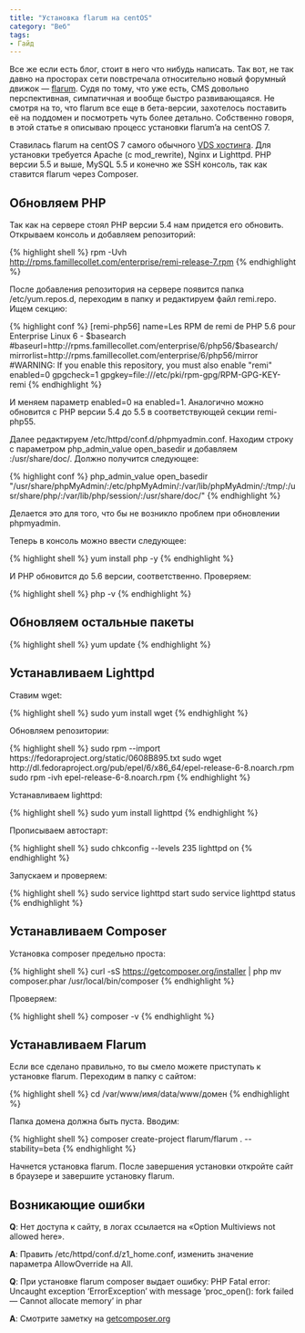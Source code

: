 ```yaml
---
title: "Установка flarum на centOS"
category: "Веб"
tags:
- Гайд
---
```


Все же если есть блог, стоит в него что нибудь написать. Так вот, не так давно на просторах сети повстречала относительно новый форумный движок — [flarum][1]. Судя по тому, что уже есть, CMS довольно перспективная, симпатичная и вообще быстро развивающаяся. Не смотря на то, что flarum все еще в бета-версии, захотелось поставить её на поддомен и посмотреть чуть более детально. Собственно говоря, в этой статье я описываю процесс установки flarum’a на centOS 7.

<!-- more -->

Ставилась flarum на centOS 7 самого обычного [VDS хостинга][2]. Для установки требуется Apache (с mod_rewrite), Nginx и Lighttpd. PHP версии 5.5 и выше, MySQL 5.5 и конечно же SSH консоль, так как ставится flarum через Сomposer.

## Обновляем PHP

Так как на сервере стоял PHP версии 5.4 нам придется его обновить. Открываем консоль и добавляем репозиторий:

{% highlight shell %}
rpm -Uvh http://rpms.famillecollet.com/enterprise/remi-release-7.rpm
{% endhighlight %}

После добавления репозитория на сервере появится папка /etc/yum.repos.d, переходим в папку и редактируем файл remi.repo. Ищем секцию:

<div main color>
{% highlight conf %}
[remi-php56]
name=Les RPM de remi de PHP 5.6 pour Enterprise Linux 6 - $basearch&nbsp
#baseurl=http://rpms.famillecollet.com/enterprise/6/php56/$basearch/
mirrorlist=http://rpms.famillecollet.com/enterprise/6/php56/mirror
#WARNING: If you enable this repository, you must also enable "remi" 
enabled=0 
gpgcheck=1 
gpgkey=file:///etc/pki/rpm-gpg/RPM-GPG-KEY-remi
{% endhighlight %}
</div>

И меняем параметр enabled=0 на enabled=1. Аналогично можно обновится с PHP версии 5.4 до 5.5 в соответствующей секции remi-php55.

Далее редактируем /etc/httpd/conf.d/phpmyadmin.conf. Находим строку с параметром php_admin_value open_basedir и добавляем :/usr/share/doc/. Должно получится следующее:

{% highlight conf %}
php_admin_value open_basedir "/usr/share/phpMyAdmin/:/etc/phpMyAdmin/:/var/lib/phpMyAdmin/:/tmp/:/usr/share/php/:/var/lib/php/session/:/usr/share/doc/"
{% endhighlight %}

Делается это для того, что бы не возникло проблем при обновлении phpmyadmin.

Теперь в консоль можно ввести следующее:

{% highlight shell %}
yum install php -y
{% endhighlight %}

И PHP обновится до 5.6 версии, соответственно. Проверяем:

{% highlight shell %}
php -v
{% endhighlight %}

## Обновляем остальные пакеты

{% highlight shell %}
уum update
{% endhighlight %}

## Устанавливаем Lighttpd

Ставим wget:

{% highlight shell %}
sudo yum install wget
{% endhighlight %}

Обновляем репозитории:

<div color main>
{% highlight shell %}
sudo rpm --import https://fedoraproject.org/static/0608B895.txt
sudo wget http://dl.fedoraproject.org/pub/epel/6/x86_64/epel-release-6-8.noarch.rpm
sudo rpm -ivh epel-release-6-8.noarch.rpm
{% endhighlight %}
</div>

Устанавливаем lighttpd:

{% highlight shell %}
sudo yum install lighttpd
{% endhighlight %}

Прописываем автостарт:

{% highlight shell %}
sudo chkconfig --levels 235 lighttpd on
{% endhighlight %}

Запускаем и проверяем:

{% highlight shell %}
sudo service lighttpd start
sudo service lighttpd status
{% endhighlight %}

## Устанавливаем Composer

Установка composer предельно проста:

{% highlight shell %}
curl -sS https://getcomposer.org/installer | php
mv composer.phar /usr/local/bin/composer
{% endhighlight %}

Проверяем:

{% highlight shell %}
composer -v
{% endhighlight %}

## Устанавливаем Flarum

Если все сделано правильно, то вы смело можете приступать к установке flarum. Переходим в папку с сайтом:

{% highlight shell %}
cd /var/www/имя/data/www/домен
{% endhighlight %}

Папка домена должна быть пуста. Вводим:

{% highlight shell %}
composer create-project flarum/flarum . --stability=beta
{% endhighlight %}

Начнется установка flarum. После завершения установки откройте сайт в браузере и завершите установку flarum.

## Возникающие ошибки

<div block>
<p><b>Q</b>: Нет доступа к сайту, в логах ссылается на «Option Multiviews not allowed here».</p>
<p><b>A</b>: Править /etc/httpd/conf.d/z1_home.conf, изменить значение параметра AllowOverride на All.</p>
<p><b>Q</b>: При установке flarum composer выдает ошибку: PHP Fatal error: Uncaught exception ‘ErrorException’ with message ’proc_open(): fork failed — Cannot allocate memory’ in phar</p>
<p><b>A</b>: Смотрите заметку на <a href="https://getcomposer.org/doc/articles/troubleshooting.md#proc-open-fork-failed-errors">getcomposer.org</a></p>
</div>

[1]:    http://flarum.org/
[2]:    https://www.ihor.ru/vds   